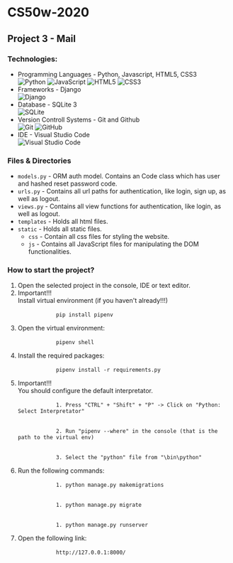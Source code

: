 # CS50w-2020

## Project 3 - Mail

### Technologies:
<ul>
    <li>
        Programming Languages - Python, Javascript, HTML5, CSS3
        <br/>
        <img alt="Python" src="https://img.shields.io/badge/python-%2314354C.svg?style=for-the-badge&logo=python&logoColor=white"/>
        <img alt="JavaScript" src="https://img.shields.io/badge/javascript-%23323330.svg?style=for-the-badge&logo=javascript&logoColor=%23F7DF1E"/>
        <img alt="HTML5" src="https://img.shields.io/badge/html5-%23E34F26.svg?style=for-the-badge&logo=html5&logoColor=white"/>
        <img alt="CSS3" src="https://img.shields.io/badge/css3-%231572B6.svg?style=for-the-badge&logo=css3&logoColor=white"/>
    </li>
    <li>
        Frameworks - Django
        <br/>
        <img alt="Django" src="https://img.shields.io/badge/django-%23092E20.svg?style=for-the-badge&logo=django&logoColor=white"/>
    </li>
    <li>
        Database - SQLite 3
        <br/>
        <img alt="SQLite" src ="https://img.shields.io/badge/sqlite-%2307405e.svg?style=for-the-badge&logo=sqlite&logoColor=white"/>
    </li>
    <li>
        Version Controll Systems - Git and Github
        <br/>
        <img alt="Git" src="https://img.shields.io/badge/git-%23F05033.svg?style=for-the-badge&logo=git&logoColor=white"/>
        <img alt="GitHub" src="https://img.shields.io/badge/github-%23121011.svg?style=for-the-badge&logo=github&logoColor=white"/>
    </li>
    <li>
        IDE - Visual Studio Code
        <br/>
        <img alt="Visual Studio Code" src="https://img.shields.io/badge/VisualStudioCode-0078d7.svg?style=for-the-badge&logo=visual-studio-code&logoColor=white"/>
    </li>
</ul>

### Files & Directories
- `models.py` - ORM auth model. Contains an Code class which has user and hashed reset password code.
- `urls.py` - Contains all url paths for authentication, like login, sign up, as well as logout.
- `views.py` - Contains all view functions for authentication, like login, as well as logout.
- `templates` - Holds all html files.
- `static` - Holds all static files.
    - `css` - Contain all css files for styling the website.
    - `js` - Contains all JavaScript files for manipulating the DOM functionalities.

### How to start the project?
<ol>
    <li>
        Open the selected project in the console, IDE or text editor.
    </li>
    <li>
        Important!!!
        <br/>
        Install virtual environment (if you haven't already!!!)
        <br/>
        <code>
            pip install pipenv
        </code>
    </li>
    <li>
        Open the virtual environment:
        <br/>
        <code>
            pipenv shell
        </code>
    </li>
    <li>
        Install the required packages:
        <br/>
        <code>
            pipenv install -r requirements.py
        </code>
    </li>
    <li>
        Important!!!
        <br/>
        You should configure the default interpretator.
        <br/>
        <code>
            1. Press "CTRL" + "Shift" + "P" -> Click on "Python: Select Interpretator"
        </code>
        <br/>
        <code>
            2. Run "pipenv --where" in the console (that is the path to the virtual env)
        </code>
        <br/>
        <code>
            3. Select the "python" file from "<path to the env>\bin\python"
        </code>
    </li>
    <li>
        Run the following commands:
        <br/>
        <code>
            1. python manage.py makemigrations
        </code>
        <br/>
        <code>
            1. python manage.py migrate
        </code>
        <br/>
        <code>
            1. python manage.py runserver
        </code>
    </li>
    <li>
        Open the following link:
        <br/>
        <code>
            http://127.0.0.1:8000/
        </code>
    </li>
</ol>
